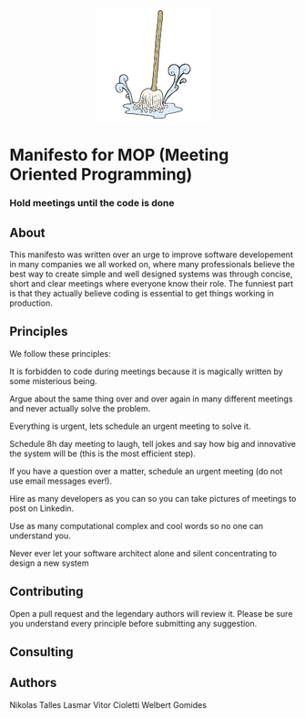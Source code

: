 <p align="center">
    <a href="#fluentscheduler">
        <img alt="logo" src="https://github.com/VitorCioletti/MOP/blob/master/icon.png?raw=true">
    </a>
</p>

# Manifesto for MOP (Meeting Oriented Programming)

### Hold meetings until the code is done

## About

This manifesto was written over an urge to improve software developement in many companies we all worked on, where many professionals believe the best way to create simple and well designed systems was through concise, short and clear meetings where everyone know their role. The funniest part is that they actually believe coding is essential to get things working in production.

## Principles

We follow these principles:

It is forbidden to code during meetings because 
it is magically written by some misterious being.

Argue about the same thing over and over again in many 
different meetings and never actually solve the problem.

Everything is urgent, lets schedule 
an urgent meeting to solve it.

Schedule 8h day meeting to laugh, tell jokes and say 
how big and innovative the system will be (this is the most efficient step).

If you have a question over a matter, schedule 
an urgent meeting (do not use email messages ever!).

Hire as many developers as you can so you 
can take pictures of meetings to post on Linkedin.

Use as many computational complex 
and cool words so no one can understand you.

Never ever let your software architect 
alone and silent concentrating to design a new system

## Contributing

Open a pull request and the legendary authors will review it. Please be sure you understand every principle before submitting any suggestion.


## Consulting

## Authors

Nikolas
Talles Lasmar
Vitor Cioletti
Welbert Gomides
